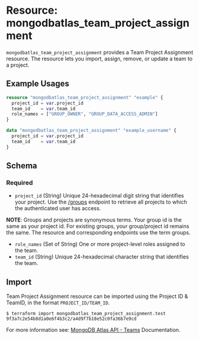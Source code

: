 # Resource: mongodbatlas_team_project_assignment

`mongodbatlas_team_project_assignment` provides a Team Project Assignment resource. The resource lets you import, assign, remove, or update a team to a project.

## Example Usages

```terraform
resource "mongodbatlas_team_project_assignment" "example" {
  project_id = var.project_id
  team_id    = var.team_id
  role_names = ["GROUP_OWNER", "GROUP_DATA_ACCESS_ADMIN"]
}

data "mongodbatlas_team_project_assignment" "example_username" {
  project_id = var.project_id
  team_id    = var.team_id
}
```

<!-- schema generated by tfplugindocs -->
## Schema

### Required

- `project_id` (String) Unique 24-hexadecimal digit string that identifies your project. Use the [/groups](#tag/Projects/operation/listProjects) endpoint to retrieve all projects to which the authenticated user has access.

**NOTE**: Groups and projects are synonymous terms. Your group id is the same as your project id. For existing groups, your group/project id remains the same. The resource and corresponding endpoints use the term groups.
- `role_names` (Set of String) One or more project-level roles assigned to the team.
- `team_id` (String) Unique 24-hexadecimal character string that identifies the team.

## Import

Team Project Assignment resource can be imported using the Project ID & TeamID, in the format `PROJECT_ID/TEAM_ID`.

```
$ terraform import mongodbatlas_team_project_assignment.test 9f3a7c2e54b8d1a0e6f4b3c2/a4d9f7b18e52c0fa36b7e9cd
```

For more information see: [MongoDB Atlas API - Teams](https://www.mongodb.com/docs/api/doc/atlas-admin-api-v2/operation/operation-addallteamstoproject) Documentation.
